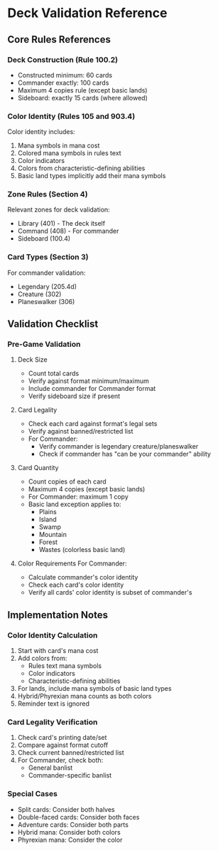 # Deck Validation Reference

## Core Rules References

### Deck Construction (Rule 100.2)
- Constructed minimum: 60 cards
- Commander exactly: 100 cards
- Maximum 4 copies rule (except basic lands)
- Sideboard: exactly 15 cards (where allowed)

### Color Identity (Rules 105 and 903.4)
Color identity includes:
1. Mana symbols in mana cost
2. Colored mana symbols in rules text
3. Color indicators
4. Colors from characteristic-defining abilities
5. Basic land types implicitly add their mana symbols

### Zone Rules (Section 4)
Relevant zones for deck validation:
- Library (401) - The deck itself
- Command (408) - For commander
- Sideboard (100.4)

### Card Types (Section 3)
For commander validation:
- Legendary (205.4d)
- Creature (302)
- Planeswalker (306)

## Validation Checklist

### Pre-Game Validation
1. Deck Size
   - Count total cards
   - Verify against format minimum/maximum
   - Include commander for Commander format
   - Verify sideboard size if present

2. Card Legality
   - Check each card against format's legal sets
   - Verify against banned/restricted list
   - For Commander:
     - Verify commander is legendary creature/planeswalker
     - Check if commander has "can be your commander" ability

3. Card Quantity
   - Count copies of each card
   - Maximum 4 copies (except basic lands)
   - For Commander: maximum 1 copy
   - Basic land exception applies to:
     - Plains
     - Island
     - Swamp
     - Mountain
     - Forest
     - Wastes (colorless basic land)

4. Color Requirements
   For Commander:
   - Calculate commander's color identity
   - Check each card's color identity
   - Verify all cards' color identity is subset of commander's

## Implementation Notes

### Color Identity Calculation
1. Start with card's mana cost
2. Add colors from:
   - Rules text mana symbols
   - Color indicators
   - Characteristic-defining abilities
3. For lands, include mana symbols of basic land types
4. Hybrid/Phyrexian mana counts as both colors
5. Reminder text is ignored

### Card Legality Verification
1. Check card's printing date/set
2. Compare against format cutoff
3. Check current banned/restricted list
4. For Commander, check both:
   - General banlist
   - Commander-specific banlist

### Special Cases
- Split cards: Consider both halves
- Double-faced cards: Consider both faces
- Adventure cards: Consider both parts
- Hybrid mana: Consider both colors
- Phyrexian mana: Consider the color 